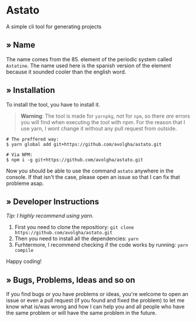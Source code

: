 # Astato

A simple cli tool for generating projects

## » Name

The name comes from the 85. element of the periodic system called `Astatine`. The name used here is the spanish version of the element because it sounded cooler than the english word.

## » Installation

To install the tool, you have to install it.

> **Warning**: The tool is made for `yarnpkg`, not for `npm`, so there _are_ errors you will find when executing the tool with npm. For the reason that I use yarn, I wont change it without any pull request from outside.

```shell
# The preffered way:
$ yarn global add git+https://github.com/avolgha/astato.git

# Via NPM:
$ npm i -g git+https://github.com/avolgha/astato.git
```

Now you should be able to use the command `astato` anywhere in the console. If that isn't the case, please open an issue so that I can fix that probleme asap.

## » Developer Instructions

_Tip: I highly recommend using yarn_.

1. First you need to clone the repositiory: `git clone https://github.com/avolgha/astato.git`
2. Then you need to install all the dependencies: `yarn`
3. Furhtermore, I recommend checking if the code works by running: `yarn compile`

Happy coding!

## » Bugs, Problems, Ideas and so on

If you find bugs or you have problems or ideas, you're welcome to open an issue or even a pull request (if you found and fixed the problem) to let me know what is/was wrong and how I can help you and all people who have the same problem or will have the same problem in the future.
